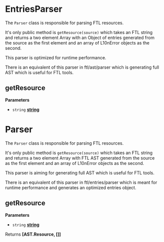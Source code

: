 <!-- Generated by documentation.js. Update this documentation by updating the source code. -->

# EntriesParser

The `Parser` class is responsible for parsing FTL resources.

It's only public method is `getResource(source)` which takes an FTL
string and returns a two element Array with an Object of entries
generated from the source as the first element and an array of L10nError
objects as the second.

This parser is optimized for runtime performance.

There is an equivalent of this parser in ftl/ast/parser which is
generating full AST which is useful for FTL tools.

## getResource

**Parameters**

-   `string` **[string](https://developer.mozilla.org/en-US/docs/Web/JavaScript/Reference/Global_Objects/String)** 

# Parser

The `Parser` class is responsible for parsing FTL resources.

It's only public method is `getResource(source)` which takes an FTL
string and returns a two element Array with FTL AST
generated from the source as the first element and an array of L10nError
objects as the second.

This parser is aiming for generating full AST which is useful for FTL tools.

There is an equivalent of this parser in ftl/entries/parser which is meant
for runtime performance and generates an optimized entries object.

## getResource

**Parameters**

-   `string` **[string](https://developer.mozilla.org/en-US/docs/Web/JavaScript/Reference/Global_Objects/String)** 

Returns **\[AST.Resource, \[]]**
